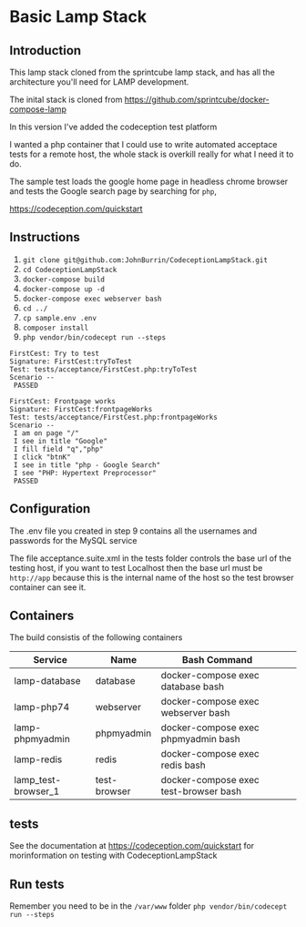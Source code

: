 # Basic Lamp Stack

## Introduction
This lamp stack cloned from the sprintcube lamp stack, and has all the architecture you'll need for LAMP development.

The inital stack is cloned from https://github.com/sprintcube/docker-compose-lamp

In this version I've added the codeception test platform

I wanted a php container that I could use to write automated acceptace tests for a remote host, the whole stack is overkill really for what I need it to do.

The sample test loads the google home page in headless chrome browser and tests the Google search page by searching for `php`,

https://codeception.com/quickstart

## Instructions

1. `git clone git@github.com:JohnBurrin/CodeceptionLampStack.git`
2. `cd CodeceptionLampStack`
3. `docker-compose build`
4. `docker-compose up -d`
5. `docker-compose exec webserver bash `
6. `cd ../`
7. `cp sample.env .env`
8. `composer install`
9. `php vendor/bin/codecept run --steps`


```
FirstCest: Try to test
Signature: FirstCest:tryToTest
Test: tests/acceptance/FirstCest.php:tryToTest
Scenario --
 PASSED

FirstCest: Frontpage works
Signature: FirstCest:frontpageWorks
Test: tests/acceptance/FirstCest.php:frontpageWorks
Scenario --
 I am on page "/"
 I see in title "Google"
 I fill field "q","php"
 I click "btnK"
 I see in title "php - Google Search"
 I see "PHP: Hypertext Preprocessor"
 PASSED

```

## Configuration

The .env file you created in step 9 contains all the usernames and passwords for the MySQL service

The file acceptance.suite.xml in the tests folder controls the base url of the testing host, if you want to test Localhost then the base url must be `http://app` because this is the internal name of the host so the test browser container can see it.



## Containers

The build consistis of the following containers

| Service             | Name         | Bash Command                          |   |   |
|---------------------|--------------|---------------------------------------|---|---|
| lamp-database       | database     | docker-compose exec database bash     |   |   |
| lamp-php74          | webserver    | docker-compose exec webserver bash    |   |   |
| lamp-phpmyadmin     | phpmyadmin   | docker-compose exec phpmyadmin bash   |   |   |
| lamp-redis          | redis        | docker-compose exec redis bash        |   |   |
| lamp_test-browser_1 | test-browser | docker-compose exec test-browser bash |   |   |


## tests

See the documentation at https://codeception.com/quickstart for morinformation on testing with CodeceptionLampStack

## Run tests

Remember you need to be in the `/var/www` folder
`php vendor/bin/codecept run --steps`
